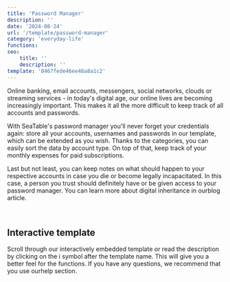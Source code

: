 ```yaml
---
title: 'Password Manager'
description: ''
date: '2024-08-24'
url: '/template/password-manager'
category: 'everyday-life'
functions:
seo:
    title: ''
    description: ''
template: '0467fede46ee48a8a1c2'
---
```


Online banking, email accounts, messengers, social networks, clouds or streaming services - in today's digital age, our online lives are becoming increasingly important. This makes it all the more difficult to keep track of all accounts and passwords.

With SeaTable's password manager you'll never forget your credentials again: store all your accounts, usernames and passwords in our template, which can be extended as you wish. Thanks to the categories, you can easily sort the data by account type. On top of that, keep track of your monthly expenses for paid subscriptions.

Last but not least, you can keep notes on what should happen to your respective accounts in case you die or become legally incapacitated. In this case, a person you trust should definitely have or be given access to your password manager. You can learn more about digital inheritance in ourblog article.

​

## Interactive template

Scroll through our interactively embedded template or read the description by clicking on the i symbol after the template name. This will give you a better feel for the functions. If you have any questions, we recommend that you use ourhelp section.
